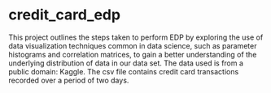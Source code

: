 # credit_card_edp
This project outlines the steps taken to perform EDP by exploring the use of data visualization techniques common in data science, such as parameter histograms and correlation matrices, to gain a better understanding of the underlying distribution of data in our data set. The data used is from a public domain: Kaggle.
The csv file contains credit card transactions recorded over a period of two days.
